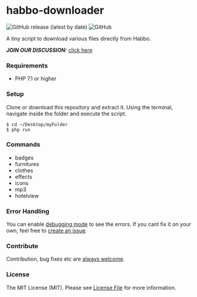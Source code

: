 # habbo-downloader
![GitHub release (latest by date)](https://img.shields.io/github/v/release/higoka/habbo-downloader?style=for-the-badge)
![GitHub](https://img.shields.io/github/license/higoka/habbo-downloader?style=for-the-badge)

A tiny script to download various files directly from Habbo.

***JOIN OUR DISCUSSION:*** [click here](https://github.com/higoka/habbo-downloader/issues/5)

### Requirements
- PHP 7.1 or higher

### Setup
Clone or download this repository and extract it. Using the terminal, navigate inside the folder and execute the script.

```shell
$ cd ~/Desktop/myFolder
$ php run
```

### Commands
- badges
- furnitures
- clothes
- effects
- icons
- mp3
- hotelview

### Error Handling
You can enable [debugging mode](https://github.com/higoka/habbo-downloader/blob/master/config.php#L12) to see the errors. If you cant fix it on your own, feel free to [create an issue](https://github.com/higoka/habbo-downloader/issues/new). 

### Contribute
Contribution, bug fixes etc are [always welcome](https://github.com/higoka/habbo-downloader/issues/new).

### License
The MIT License (MIT).
Please see [License File](https://github.com/higoka/habbo-downloader/blob/master/LICENSE) for more information.
